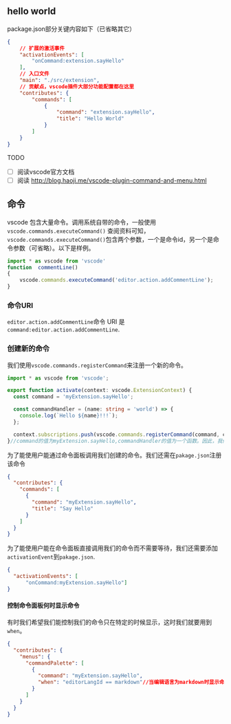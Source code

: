 ## hello world
package.json部分关键内容如下（已省略其它）
```json
{
	// 扩展的激活事件
	"activationEvents": [
		"onCommand:extension.sayHello"
	],
	// 入口文件
	"main": "./src/extension",
	// 贡献点，vscode插件大部分功能配置都在这里
	"contributes": {
		"commands": [
			{
				"command": "extension.sayHello",
				"title": "Hello World"
			}
		]
	}
}
```
TODO
- [ ] 阅读vscode官方文档
- [ ] 阅读
http://blog.haoji.me/vscode-plugin-command-and-menu.html

## 命令
vscode 包含大量命令。调用系统自带的命令，一般使用` vscode.commands.executeCommand()`
查阅资料可知，`vscode.commands.executeCommand()`包含两个参数，一个是命令id，另一个是命令参数（可省略）。以下是样例。
```typescript
import * as vscode from 'vscode'
function  commentLine()
{
	vscode.commands.executeCommand('editor.action.addCommentLine');
}
```
### 命令URI
`editor.action.addCommentLine`命令 URI 是` command:editor.action.addCommentLine`.
### 创建新的命令
我们使用`vscode.commands.registerCommand`来注册一个新的命令。
```typescript
import * as vscode from 'vscode';

export function activate(context: vscode.ExtensionContext) {
  const command = 'myExtension.sayHello';

  const commandHandler = (name: string = 'world') => {
    console.log(`Hello ${name}!!!`);
  };

  context.subscriptions.push(vscode.commands.registerCommand(command, commandHandler));
}//command的值为myExtension.sayHello,commandHandler的值为一个函数。因此，我们注了一个命令。
```
为了能使用户能通过命令面板调用我们创建的命令。我们还需在`pakage.json`注册该命令
```json
{
  "contributes": {
    "commands": [
      {
        "command": "myExtension.sayHello",
        "title": "Say Hello"
      }
    ]
  }
}
```
为了能使用户能在命令面板直接调用我们的命令而不需要等待，我们还需要添加`activationEvent`到`pakage.json`.
```json
{
  "activationEvents": [
	  "onCommand:myExtension.sayHello"]
}
```
#### 控制命令面板何时显示命令
有时我们希望我们能控制我们的命令只在特定的时候显示，这时我们就要用到`when`。
```json
{
  "contributes": {
    "menus": {
      "commandPalette": [
        {
          "command": "myExtension.sayHello",
          "when": "editorLangId == markdown"//当编辑语言为markdown时显示命令。
        }
      ]
    }
  }
}
```

